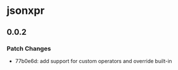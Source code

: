 # jsonxpr

## 0.0.2

### Patch Changes

- 77b0e6d: add support for custom operators and override built-in
